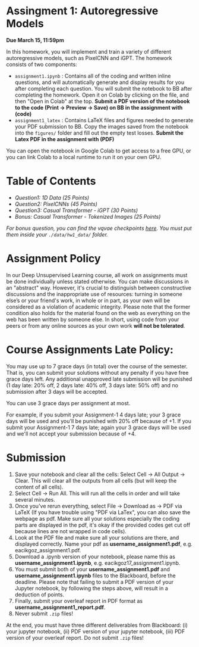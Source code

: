 # Assingment 1: Autoregressive Models

**Due March 15, 11:59pm**

In this homework, you will implement and train a variety of different autoregressive models, such as PixelCNN and iGPT. The homework consists of two components:
* `assignment1.ipynb` : Contains all of the coding and written inline questions, and will automatically generate and display results for you after completing each question. You will submit the notebook to BB after completing the homework. Open it on Colab by clicking on the file, and then "Open in Colab" at the top. **Submit a PDF version of the notebook to the code (Print -> Preview -> Save) on BB in the assignment with (code)**
* `assignment1_latex` :  Contains LaTeX files and figures needed to generate your PDF submission to BB. Copy the images saved from the notebook into the `figures/` folder and fill out the empty test losses.  **Submit the Latex PDF in the assignment with (PDF)**

You can open the notebook in Google Colab to get access to a free GPU, or you can link Colab to a local runtime to run it on your own GPU. 


# Table of Contents
* *Question1: 1D Data (25 Points)*
* *Question2: PixelCNNs (45 Points)*
* *Question3: Casual Transformer - iGPT (30 Points)*
* *Bonus: Casual Transformer - Tokenized Images (25 Points)*

_For bonus question, you can find the vqvae checkpoints [here](https://drive.google.com/drive/folders/1Gfk-OOzmOXQ0J3WbQU7jy99Xk4gNfirw?usp=sharing). You must put them inside your `./data/hw1_data/` folder._


# Assignment Policy

In our Deep Unsupervised Learning course, all work on assignments must be done individually unless stated otherwise. You can make discussions in an "abstract" way. However, it's crucial to distinguish between constructive discussions and the inappropriate use of resources: turning in someone else’s or your friend's work, in whole or in part, as your own will be considered as a violation of academic integrity. Please note that the former condition also holds for the material found on the web as everything on the web has been written by someone else. In short, using code from your peers or from any online sources as your own work **will not be tolerated**.

# Course Assignments Late Policy: 

You may use up to 7 grace days (in total) over the course of the semester. That is, you can submit your solutions without any penalty if you have free grace days left. Any additional unapproved late submission will be punished (1 day late: 20% off, 2 days late: 40% off, 3 days late: 50% off) and no submission after 3 days will be accepted.

You can use 3 grace days per assignment at most. 

For example, if you submit your Assignment-1 4 days late; your 3 grace days will be used and you'll be punished with 20% off because of +1. If you submit your Assignment-1 7 days late; again your 3 grace days will be used and we'll not accept your submission because of +4.


# Submission

1. Save your notebook and clear all the cells: Select Cell -> All Output -> Clear. This will clear all the outputs from all cells (but will keep the content of all cells).
2. Select Cell -> Run All. This will run all the cells in order and will take several minutes.
3. Once you've rerun everything, select File -> Download as -> PDF via LaTeX (If you have trouble using "PDF via LaTex", you can also save the webpage as pdf. Make sure all your solutions especially the coding parts are displayed in the pdf, it's okay if the provided codes get cut off because lines are not wrapped in code cells).
4. Look at the PDF file and make sure all your solutions are there, and displayed correctly. Name your pdf as **username_assignment1.pdf**, e.g. eacikgoz_assignment1.pdf.
5. Download a .ipynb version of your notebook, please name this as **username_assignment1.ipynb**, e.g. eacikgoz17_assignment1.ipynb.
6. You must submit both of your **username_assignment1.pdf** and **username_assignment1.ipynb** files to the Blackboard, before the deadline. Please note that failing to submit a PDF version of your Jupyter notebook, by following the steps above, will result in a deduction of points.
7. Finally, submit your overleaf report in PDF format as **username_assignment1_report.pdf**.
8. Never submit `.zip` files!

At the end, you must have three different deliverables from Blackboard: (i) your jupyter notebook, (ii) PDF version of your jupyter notebook, (iii) PDF version of your overleaf report. Do not submit `.zip` files!
